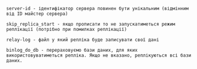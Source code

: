 

    server-id - ідентифікатор сервера повинен бути унікальним (відмінним від ID майстер сервера)

    skip_replica_start - якщо прописати то не запускатиметься режим реплікації (потрібно при помилках реплікації)

    relay-log - файл у який репліка буде записувати свої дані

    binlog_do_db - перераховуємо бази даних, для яких використовуватиметься репліка. Якщо не вказано, реплікуються всі бази даних.

